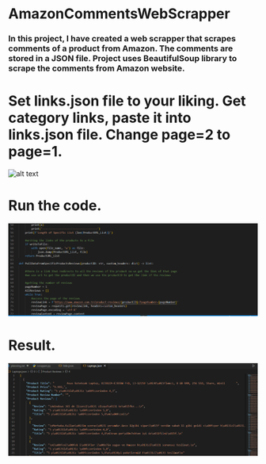 # AmazonCommentsWebScrapper

### In this project, I have created a web scrapper that scrapes comments of a product from Amazon. The comments are stored in a JSON file. Project uses BeautifulSoup library to scrape the comments from Amazon website.

# Set links.json file to your liking. Get category links, paste it into links.json file. Change page=2 to page=1.
![alt text](./media/Amazon.gif)

# Run the code.
![alt text](./media/RunTime.gif)

# Result.
![alt text](./media/AfterOneCategory.gif)
